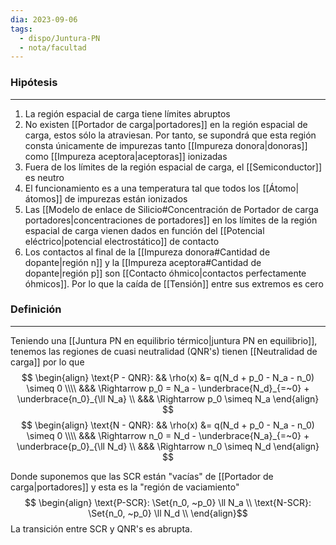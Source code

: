 ```yaml
---
dia: 2023-09-06
tags:
  - dispo/Juntura-PN
  - nota/facultad
---
```

### Hipótesis
---
1. La región espacial de carga tiene límites abruptos
2. No existen [[Portador de carga|portadores]] en la región espacial de carga, estos sólo la atraviesan. Por tanto, se supondrá que esta región consta únicamente de impurezas tanto [[Impureza donora|donoras]] como [[Impureza aceptora|aceptoras]] ionizadas
3. Fuera de los límites de la región espacial de carga, el [[Semiconductor]] es neutro
4. El funcionamiento es a una temperatura tal que todos los [[Átomo|átomos]] de impurezas están ionizados
5. Las [[Modelo de enlace de Silicio#Concentración de Portador de carga portadores|concentraciones de portadores]] en los límites de la región espacial de carga vienen dados en función del [[Potencial eléctrico|potencial electrostático]] de contacto
6. Los contactos al final de la [[Impureza donora#Cantidad de dopante|región n]] y la [[Impureza aceptora#Cantidad de dopante|región p]] son [[Contacto óhmico|contactos perfectamente óhmicos]]. Por lo que la caída de [[Tensión]] entre sus extremos es cero

### Definición
---
Teniendo una [[Juntura PN en equilibrio térmico|juntura PN en equilibrio]], tenemos las regiones de cuasi neutralidad (QNR's) tienen [[Neutralidad de carga]] por lo que 
$$ \begin{align} 
	\text{P - QNR}: && \rho(x) &= q(N_d + p_0 - N_a - n_0) \simeq 0 \\\\
	&&& \Rightarrow p_0 = N_a - \underbrace{N_d}_{=~0} + \underbrace{n_0}_{\ll N_a} \\
	&&& \Rightarrow p_0 \simeq N_a
\end{align} $$
$$ \begin{align} 
	\text{N - QNR}: && \rho(x) &= q(N_d + p_0 - N_a - n_0) \simeq 0 \\\\
	&&& \Rightarrow n_0 = N_d - \underbrace{N_a}_{=~0} + \underbrace{p_0}_{\ll N_d} \\
	&&& \Rightarrow n_0 \simeq N_d
\end{align} $$

Donde suponemos que las SCR están "vacías"  de [[Portador de carga|portadores]] y esta es la "región de vaciamiento" $$ \begin{align}
	\text{P-SCR}: \Set{n_0, ~p_0} \ll N_a \\
	\text{N-SCR}: \Set{n_0, ~p_0} \ll N_d \\
\end{align}$$
La transición entre SCR y QNR's es abrupta.